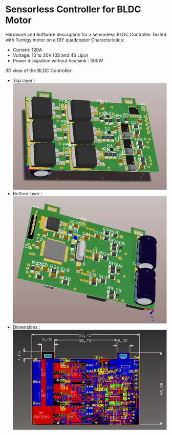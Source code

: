 # Sensorless Controller for BLDC Motor
Hardware and Software description for a sensorless BLDC Controller
Tested with Turnigy motor on a DIY quadcopter
Characteristics:
-	Current: 120A
-	Voltage: 10 to 20V (3S and 4S Lipo) 
-	Power dissipation without heatsink : 300W

3D view of the BLDC Controller: 
-	Top layer :
![Alt text](/toplayer.png?raw=true)
-	Bottom layer :
![Alt text](/bottomlayer.png?raw=true)
- Dimensions : 
![Alt text](/dimensions.png?raw=true)
